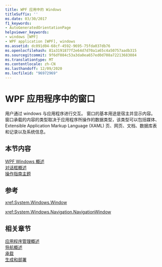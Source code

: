 ```yaml
---
title: WPF 应用中的 Windows
titleSuffix: ''
ms.date: 03/30/2017
f1_keywords:
- AutoGeneratedOrientationPage
helpviewer_keywords:
- windows [WPF]
- WPF application [WPF], windows
ms.assetid: dc091d04-68cf-4592-9695-75fda037db76
ms.openlocfilehash: 81a3191877f2e64d7d70a1a65c4a50757aadb315
ms.sourcegitcommit: 9f6df084c53a3da0ea657ed0d708a72213683084
ms.translationtype: MT
ms.contentlocale: zh-CN
ms.lasthandoff: 12/09/2020
ms.locfileid: "96972969"
---
```

# <a name="windows-in-wpf-applications"></a>WPF 应用程序中的窗口
用户通过 windows 与应用程序进行交互。 窗口的基本用途是宿主并显示内容。 窗口承载的内容的类型取决于应用程序所操作的数据类型，该类型可以包括媒体、Extensible Application Markup Language (XAML) 页、网页、文档、数据库表和记录以及系统信息。  
  
## <a name="in-this-section"></a>本节内容  
 [WPF Windows 概述](wpf-windows-overview.md)  
 [对话框概述](dialog-boxes-overview.md)  
 [操作指南主题](window-management-how-to-topics.md)  
  
## <a name="reference"></a>参考  
 <xref:System.Windows.Window>  
  
 <xref:System.Windows.Navigation.NavigationWindow>  
  
## <a name="related-sections"></a>相关章节  
 [应用程序管理概述](application-management-overview.md)  
  [导航概述](navigation-overview.md)  
  [承载](hosting-wpf-applications.md)  
  [生成和部署](building-and-deploying-wpf-applications.md)
